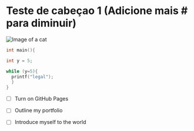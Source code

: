 # Teste de cabeçao 1 (Adicione mais # para diminuir)

![Image of a cat](https://encrypted-tbn0.gstatic.com/images?q=tbn:ANd9GcQNE5bSfdoXkzYIOwQ4ip0q8h9Qsehnsb70sg&usqp=CAU)

```c
int main(){

int y = 5;

while (y=5){
  printf("legal");
  }
}
```
- [ ] Turn on GitHub Pages
- [ ] Outline my portfolio
- [ ] Introduce myself to the world

